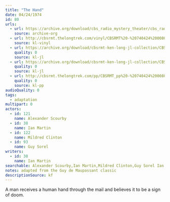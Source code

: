 ```yaml
---
title: "The Hand"
date: 04/24/1974
id: 80
urls: 
  - url: https://archive.org/download/cbs_radio_mystery_theater/cbs_radio_mystery_theater-0051-0100.zip/cbs_radio_mystery_theater-0051-0100%2Fcbsrmt_0080_the_hand.mp3
    source: archive-org
  - url: http://cbsrmt.thelongtrek.com/vinyl/CBSRMT%20-%20740424%200080%20The%20Hand_afrts.mp3
    source: kl-vinyl
  - url: https://archive.org/download/cbsrmt-ken-long-jl-collection/CBSRMT - 740424 0080 The Hand (1)_jl.mp3
    quality: 0
    source: kl-jl
  - url: https://archive.org/download/cbsrmt-ken-long-jl-collection/CBSRMT - 740424 0080 The Hand (2)_jl.mp3
    quality: 0
    source: kl-jl
  - url: http://cbsrmt.thelongtrek.com/pp/CBSRMT_pp%20-%20740424%200080%20The%20Hand.mp3
    quality: 0
    source: kl-pp
audioQuality: 0
tags: 
  - adaptation
multipart: 0
actors:  
  - id: 121
    name: Alexander Scourby  
  - id: 38
    name: Ian Martin  
  - id: 122
    name: Mildred Clinton  
  - id: 93
    name: Guy Sorel
writers:  
  - id: 38
    name: Ian Martin
searchable: Alexander Scourby,Ian Martin,Mildred Clinton,Guy Sorel Ian Martin
notes: adapted from the Guy de Maupassant classic
descriptionSource: kf
---
```

A man receives a human hand through the mail and believes it to be a sign of doom.